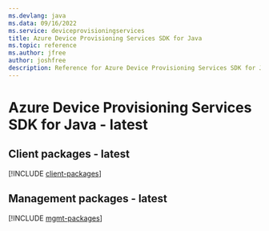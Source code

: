 ```yaml
---
ms.devlang: java
ms.data: 09/16/2022
ms.service: deviceprovisioningservices
title: Azure Device Provisioning Services SDK for Java
ms.topic: reference
ms.author: jfree
author: joshfree
description: Reference for Azure Device Provisioning Services SDK for Java
---
```

# Azure Device Provisioning Services SDK for Java - latest

## Client packages - latest
[!INCLUDE [client-packages](device-provisioning-services-client-index.md)]
## Management packages - latest
[!INCLUDE [mgmt-packages](device-provisioning-services-mgmt-index.md)]